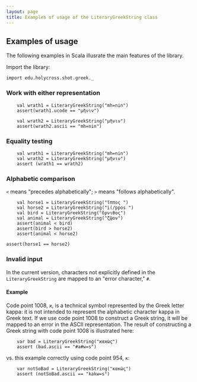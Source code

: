 ```yaml
---
layout: page
title: Examples of usage of the LiteraryGreekString class
---
```



## Examples of usage

The following examples in Scala illusrate the main features of the library.


Import the library:


```tut:silent
import edu.holycross.shot.greek._
```

### Work with either representation


```tut:silent
    val wrath1 = LiteraryGreekString("mh=nin")
    assert(wrath1.ucode == "μῆνιν")

    val wrath2 = LiteraryGreekString("μῆνιν")
    assert(wrath2.ascii == "mh=nin")
```


### Equality testing


```tut:silent
    val wrath1 = LiteraryGreekString("mh=nin")
    val wrath2 = LiteraryGreekString("μῆνιν")
    assert (wrath1 == wrath2)
```

### Alphabetic comparison

`<`  means "precedes alphabetically"; `>` means "follows alphabetically".





```tut:silent
    val horse1 = LiteraryGreekString("ἵππος ")
    val horse2 = LiteraryGreekString("i(/ppos ")
    val bird = LiteraryGreekString("ὄρνιθος")
    val animal = LiteraryGreekString("ζῷον")
    assert(animal < bird)
    assert(bird > horse2)
    assert(animal < horse2)
```
    assert(horse1 == horse2)




### Invalid input

In the current version, characters not explicitly defined in the  `LiteraryGreekString` are mapped to an "error  character," `#`.


#### Example

Code point 1008, `ϰ`, is a technical symbol represented by the Greek letter kappa:  it is not intended to represent the alphabetic character kappa in Greek text.  If we use code point 1008 to construct a Greek string, it will be mapped to an error in the ASCII representation.  The result of constructing a Greek string with code point 1008 is illustrated here:


```tut:silent
    var bad = LiteraryGreekString("ϰαϰῶς")
    assert (bad.ascii == "#a#w=s")
```

vs. this example correctly using code point 954, `κ`:


```tut:silent
    var notSoBad = LiteraryGreekString("κακῶς")
    assert (notSoBad.ascii == "kakw=s")
```
